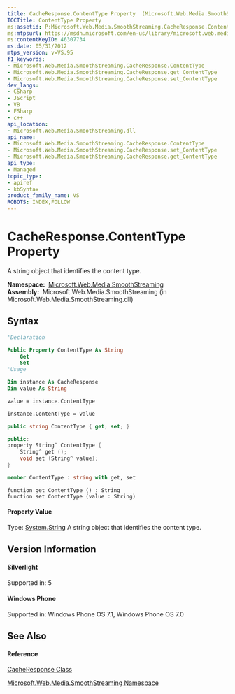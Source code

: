 ```yaml
---
title: CacheResponse.ContentType Property  (Microsoft.Web.Media.SmoothStreaming)
TOCTitle: ContentType Property
ms:assetid: P:Microsoft.Web.Media.SmoothStreaming.CacheResponse.ContentType
ms:mtpsurl: https://msdn.microsoft.com/en-us/library/microsoft.web.media.smoothstreaming.cacheresponse.contenttype(v=VS.95)
ms:contentKeyID: 46307734
ms.date: 05/31/2012
mtps_version: v=VS.95
f1_keywords:
- Microsoft.Web.Media.SmoothStreaming.CacheResponse.ContentType
- Microsoft.Web.Media.SmoothStreaming.CacheResponse.get_ContentType
- Microsoft.Web.Media.SmoothStreaming.CacheResponse.set_ContentType
dev_langs:
- CSharp
- JScript
- VB
- FSharp
- c++
api_location:
- Microsoft.Web.Media.SmoothStreaming.dll
api_name:
- Microsoft.Web.Media.SmoothStreaming.CacheResponse.ContentType
- Microsoft.Web.Media.SmoothStreaming.CacheResponse.set_ContentType
- Microsoft.Web.Media.SmoothStreaming.CacheResponse.get_ContentType
api_type:
- Managed
topic_type:
- apiref
- kbSyntax
product_family_name: VS
ROBOTS: INDEX,FOLLOW
---
```


# CacheResponse.ContentType Property

A string object that identifies the content type.

**Namespace:**  [Microsoft.Web.Media.SmoothStreaming](microsoft-web-media-smoothstreaming-namespace_1.md)  
**Assembly:**  Microsoft.Web.Media.SmoothStreaming (in Microsoft.Web.Media.SmoothStreaming.dll)

## Syntax

``` vb
'Declaration

Public Property ContentType As String
    Get
    Set
'Usage

Dim instance As CacheResponse
Dim value As String

value = instance.ContentType

instance.ContentType = value
```

``` csharp
public string ContentType { get; set; }
```

``` c++
public:
property String^ ContentType {
    String^ get ();
    void set (String^ value);
}
```

``` fsharp
member ContentType : string with get, set
```

``` jscript
function get ContentType () : String
function set ContentType (value : String)
```

#### Property Value

Type: [System.String](https://msdn.microsoft.com/en-us/library/s1wwdcbf\(v=vs.95\))  
A string object that identifies the content type.

## Version Information

#### Silverlight

Supported in: 5  

#### Windows Phone

Supported in: Windows Phone OS 7.1, Windows Phone OS 7.0  

## See Also

#### Reference

[CacheResponse Class](cacheresponse-class-microsoft-web-media-smoothstreaming_1.md)

[Microsoft.Web.Media.SmoothStreaming Namespace](microsoft-web-media-smoothstreaming-namespace_1.md)

